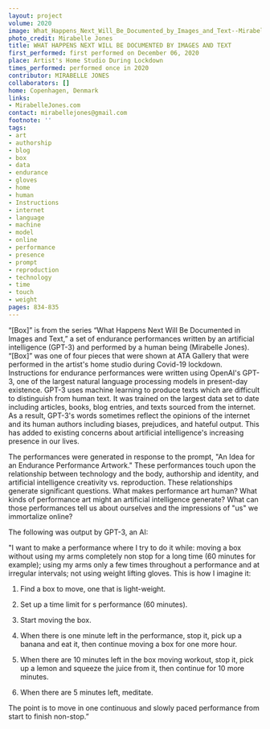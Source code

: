 ```yaml
---
layout: project
volume: 2020
image: What_Happens_Next_Will_Be_Documented_by_Images_and_Text--Mirabelle_Jones.jpg
photo_credit: Mirabelle Jones
title: WHAT HAPPENS NEXT WILL BE DOCUMENTED BY IMAGES AND TEXT
first_performed: first performed on December 06, 2020
place: Artist's Home Studio During Lockdown
times_performed: performed once in 2020
contributor: MIRABELLE JONES
collaborators: []
home: Copenhagen, Denmark
links:
- MirabelleJones.com
contact: mirabellejones@gmail.com
footnote: ''
tags:
- art
- authorship
- blog
- box
- data
- endurance
- gloves
- home
- human
- Instructions
- internet
- language
- machine
- model
- online
- performance
- presence
- prompt
- reproduction
- technology
- time
- touch
- weight
pages: 834-835
---
```

“[Box]” is from the series “What Happens Next Will Be Documented in Images and Text,” a set of endurance performances written by an artificial intelligence (GPT-3) and performed by a human being (Mirabelle Jones). “[Box]” was one of four pieces that were shown at ATA Gallery that were performed in the artist's home studio during Covid-19 lockdown. Instructions for endurance performances were written using OpenAI's GPT-3, one of the largest natural language processing models in present-day existence. GPT-3 uses machine learning to produce texts which are difficult to distinguish from human text. It was trained on the largest data set to date including articles, books, blog entries, and texts sourced from the internet. As a result, GPT-3's words sometimes reflect the opinions of the internet and its human authors including biases, prejudices, and hateful output. This has added to existing concerns about artificial intelligence's increasing presence in our lives.

The performances were generated in response to the prompt, "An Idea for an Endurance Performance Artwork." These performances touch upon the relationship between technology and the body, authorship and identity, and artificial intelligence creativity vs. reproduction. These relationships generate significant questions. What makes performance art human? What kinds of performance art might an artificial intelligence generate? What can those performances tell us about ourselves and the impressions of "us" we immortalize online? 

The following was output by GPT-3, an AI: 

"I want to make a performance where I try to do it while: moving a box without using my arms completely non stop for a long time (60 minutes for example); using my arms only a few times throughout a performance and at irregular intervals; not using weight lifting gloves. This is how I imagine it:

1. Find a box to move, one that is light-weight.

2. Set up a time limit for s performance (60 minutes).

3. Start moving the box.

4. When there is one minute left in the performance, stop it, pick up a banana and eat it, then continue moving a box for one more hour.

5. When there are 10 minutes left in the box moving workout, stop it, pick up a lemon and squeeze the juice from it, then continue for 10 more minutes.

6. When there are 5 minutes left, meditate.

The point is to move in one continuous and slowly paced performance from start to finish non-stop.”